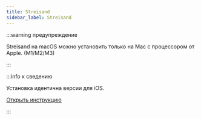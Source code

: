 ```yaml
---
title: Streisand
sidebar_label: Streisand
---
```


:::warning предупреждение

Streisand на macOS можно установить только на Mac с процессором от Apple. (M1/M2/M3)

:::

:::info к сведению

<p>Установка идентична версии для iOS.</p>
<a href="/installation/vless/ios/streisand/" class="button">Открыть инструкцию</a>

:::